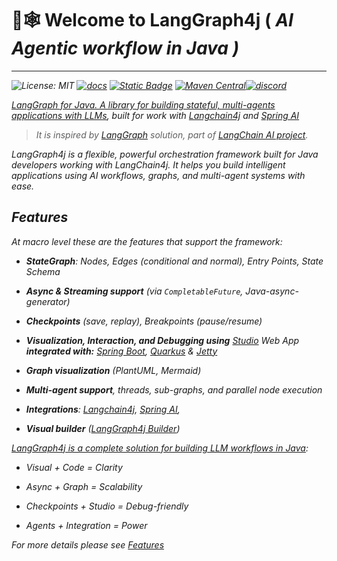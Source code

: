 # 🦜🕸️ Welcome to LangGraph4j ( <i>AI Agentic workflow in Java<i> )
----

![License: MIT](https://img.shields.io/badge/License-MIT-yellow.svg) [![docs](https://img.shields.io/badge/Site-Documentation-blue)][documentation] [![Static Badge](https://img.shields.io/badge/maven--snapshots-1.6--SNAPSHOT-blue)][snapshots] [![Maven Central](https://img.shields.io/maven-central/v/org.bsc.langgraph4j/langgraph4j-core.svg)][releases][![discord](https://img.shields.io/discord/1364514593765986365?logo=discord&style=flat)](https://discord.gg/szVVztSYKh)

<u>LangGraph for Java. A library for building stateful, multi-agents applications with LLMs</u>, built for work with [Langchain4j] and [Spring AI]
> It is inspired by [LangGraph] solution, part of [LangChain AI project][langchain.ai].

LangGraph4j is a flexible, powerful orchestration framework built for Java developers working with LangChain4j. It helps you build intelligent applications using AI workflows, graphs, and multi-agent systems with ease.

## Features

At macro level these are the features that support the framework:

- **StateGraph**: Nodes, Edges (conditional and normal), Entry Points, State Schema

- **Async & Streaming support** (via `CompletableFuture`, Java-async-generator)

- **Checkpoints** (save, replay), Breakpoints (pause/resume)

- **Visualization, Interaction, and Debugging using** [Studio] Web App **integrated with:** [Spring Boot], [Quarkus] & [Jetty]

- **Graph visualization** (PlantUML, Mermaid)

- **Multi-agent support**, threads, sub-graphs, and parallel node execution

- **Integrations**: [Langchain4j], [Spring AI], 

- **Visual builder** ([LangGraph4j Builder])


<u>LangGraph4j is a complete solution for building LLM workflows in Java</u>:

- Visual + Code = Clarity

- Async + Graph = Scalability

- Checkpoints + Studio = Debug-friendly

- Agents + Integration = Power

For more details please see [Features](features.md) 

<!--
* [LangGraph - LangChain Blog][langgraph.blog]
-->

[Jetty]: https://jetty.org
[Spring Boot]: https://spring.io/projects/spring-boot
[Quarkus]: https://quarkus.io
[Spring AI]: https://spring.io/projects/spring-ai

[documentation]: https://bsorrentino.github.io/langgraph4j/
[javadocs]: https://bsorrentino.github.io/langgraph4j/apidocs/index.html
[springai-agentexecutor]: spring-ai-agent
[agent-executor]: agent-executor/


[Studio]: https://bsorrentino.github.io/langgraph4j/studio/langgraph4j-studio/index.html
[CompletableFuture]: https://docs.oracle.com/javase/8/docs/api/java/util/concurrent/CompletableFuture.html
[article01]: https://bsorrentino.github.io/bsorrentino/ai/2024/05/20/langgraph-for-java.html
[langgraph.blog]: https://blog.langchain.dev/langgraph/
[Langchain4j]: https://github.com/langchain4j/langchain4j
[langchain.ai]: https://github.com/langchain-ai
[langchain]: https://github.com/langchain-ai/langchain/
[langgraph]: https://github.com/langchain-ai/langgraph
[langchain.agents]: https://python.langchain.com/docs/modules/agents/
[AgentExecutor]: https://github.com/langchain-ai/langchain/blob/master/libs/langchain/langchain/agents/agent.py
[PlantUML]: https://plantuml.com
[java-async-generator]: https://github.com/bsorrentino/java-async-generator
[Mermaid]: https://mermaid.js.org

[releases]: https://central.sonatype.com/search?q=a%3Alanggraph4j-parent
[snapshots]: https://oss.sonatype.org/content/repositories/snapshots/org/bsc/langgraph4j/

[LangGraph4j Builder]: https://github.com/langgraph4j/langgraph4j-builder
[generator]: https://github.com/bsorrentino/langgraph4j/tree/main/generator